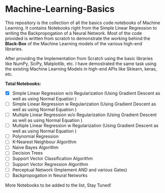 # Machine-Learning-Basics

This repository is the collection of all the basics code notebooks of Machine Learning. It contains Notebooks right from the Simple Linear Regression to writing the Backpropogation of a Neural Network.
Most of the code provided is written from scratch to demonstrate the working behind the **Black-Box** of the Machine Learning models of the various high-end libraries.

After providing the Implementation from Scratch using the basic libraries like NumPy, SciPy, Matplotlib, etc. I have demostrated the same task using the existing Machine Learning Models in high-end APIs like Sklearn, keras, etc.

**Total Notebooks:**
- [x] Simple Linear Regression w/o Regularization (Using Gradient Descent as well as using Normal Equation )
- [ ] Simple Linear Regression w Regularization (Using Gradient Descent as well as using Normal Equation )
- [ ] Multiple Linear Regression w/o Regularization (Using Gradient Descent as well as using Normal Equation )
- [ ] Multiple Linear Regression w Regularization (Using Gradient Descent as well as using Normal Equation )
- [ ] Polynomial Regression
- [ ] K-Nearest Neighbour Algorithm
- [ ] Naive Bayes Algorithm
- [ ] Decision Trees
- [ ] Support Vector Classification Algorithm
- [ ] Support Vector Regression Algorithm
- [ ] Perceptual Network (Implement AND and various Gates)
- [ ] Backpropogation in Neural Networks

More Notebooks to be added to the list, Stay Tuned!
